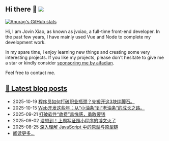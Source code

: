 ## Hi there 👋 ![](https://komarev.com/ghpvc/?username=jvxiao&color=blue&style=plastic)

<!--
**jvxiao/jvxiao** is a ✨ _special_ ✨ repository because its `README.md` (this file) appears on your GitHub profile.

Here are some ideas to get you started:

- 🔭 I’m currently working on ...
- 🌱 I’m currently learning ...
- 👯 I’m looking to collaborate on ...
- 🤔 I’m looking for help with ...
- 💬 Ask me about ...
- 📫 How to reach me: ... 
- 😄 Pronouns: ...
- ⚡ Fun fact: ...
-->

[![Anurag's GitHub stats](https://github-readme-stats.vercel.app/api?username=jvxiao)](https://github.com/jvxiao)

Hi, I am Jovin Xiao, as known as jvxiao, a full-time front-end developer. In the past few years, I have mainly used Vue and Node to complete my development work. 

In my spare time, I enjoy learning new things and creating some very interesting projects. If you like my projects, please don't hesitate to give me a star or kindly consider [sponsoring me by aifadian](https://afdian.com/a/jvxiao/plan).

Feel free to contact me.

## [:memo: Latest blog posts](https://jvxiao.cn)
<!-- blog-start-->
- 2025-10-19 [程序员如何打破职业瓶颈？先搬开这3块绊脚石。](https://www.jvxiao.cn/posts/bottleneck-porid.html)
- 2025-10-15 [Web开发这些年：从“小油条”到“老油条”的成长之路。](https://www.jvxiao.cn/posts/self-improve.html)
- 2025-09-21 [打破软件“收费”羞愧感，勇敢要钱](https://www.jvxiao.cn/posts/about-software-charges.html)
- 2025-09-02 [没想到！上周写证照小程序的博文火了](https://www.jvxiao.cn/posts/last-popular-article.html)
- 2025-08-25 [深入理解 JavaScript 中的原型与原型链](https://www.jvxiao.cn/posts/prototype-in-js.html)
- [阅读更多...](https://www.jvxiao.cn/archives/)
<!-- blog-end -->
